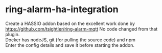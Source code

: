 # ring-alarm-ha-integration
Create a HASSIO addon based on the excellent work done by https://github.com/tsightler/ring-alarm-mqtt
No code changed from that plugin.  <br /> 
Docker has nodeJS, git (for pulling the source code) and npm <br /> 
Enter the config details and save it before starting the addon. 
